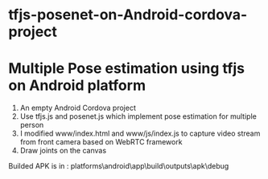 # tfjs-posenet-on-Android-cordova-project
Multiple Pose estimation using tfjs on Android platform
===
1. An empty Android Cordova project 
2. Use tfjs.js and posenet.js which implement pose estimation for multiple person
3. I modified www/index.html and www/js/index.js to capture video stream from front camera based on WebRTC framework
4. Draw joints on the canvas

Builded APK is in : platforms\android\app\build\outputs\apk\debug
